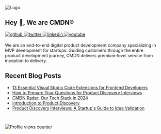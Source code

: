 ![Logo](https://github.com/cmdnio/.github/assets/2580555/ee140ca6-ede9-4492-aa04-ba1e3e498fd1)
## Hey 👋, We are CMDN®

  

<a href="https://github.com/cmdnio" target="_blank">
<img src=https://img.shields.io/badge/github-%2324292e.svg?&style=for-the-badge&logo=github&logoColor=white alt=github style="margin-bottom: 5px;" />
</a>
<a href="https://twitter.com/cmdnio" target="_blank">
<img src=https://img.shields.io/badge/twitter-%2300acee.svg?&style=for-the-badge&logo=twitter&logoColor=white alt=twitter style="margin-bottom: 5px;" />
</a>
<a href="https://linkedin.com/company/cmdnio/" target="_blank">
<img src=https://img.shields.io/badge/linkedin-%231E77B5.svg?&style=for-the-badge&logo=linkedin&logoColor=white alt=linkedin style="margin-bottom: 5px;" />
</a>
<a href="https://www.youtube.com/user/@cmdnio" target="_blank">
<img src=https://img.shields.io/badge/youtube-%23EE4831.svg?&style=for-the-badge&logo=youtube&logoColor=white alt=youtube style="margin-bottom: 5px;" />
</a>  
  

We are an end-to-end digital product development company specializing in MVP development for startups. Guiding customers through the entire product development journey, CMDN delivers premium-level service from inception to delivery.


## Recent Blog Posts
<!-- BLOG-POST-LIST:START -->
- [13 Essential Visual Studio Code Extensions for Frontend Developers](https://cmdn.io/blog/13-essential-visual-studio-code-extensions-for-frontend-developers)
- [How to Prepare Your Questions for Product Discovery Interviews](https://cmdn.io/blog/how-to-prepare-your-questions-for-product-discovery-interviews)
- [CMDN Radar: Our Tech Stack in 2024](https://cmdn.io/blog/tech-stack-2024)
- [Introduction to Product Discovery](https://cmdn.io/blog/product-discovery-for-startups)
- [Product Discovery Interviews: A Startup&#39;s Guide to Idea Validation](https://cmdn.io/blog/mastering-product-discovery-interviews-startup-validation)
<!-- BLOG-POST-LIST:END -->
<br />




![Profile views counter](https://komarev.com/ghpvc/?username=cmdnio&&style=flat-square)  

